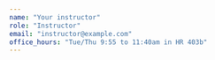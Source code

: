 ```yaml
---
name: "Your instructor"
role: "Instructor"
email: "instructor@example.com"
office_hours: "Tue/Thu 9:55 to 11:40am in HR 403b"
---
```

